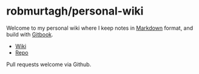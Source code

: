 # robmurtagh/personal-wiki

Welcome to my personal wiki where I keep notes in [Markdown](https://guides.github.com/features/mastering-markdown/) format, and build with [Gitbook](https://www.gitbook.com/).

* [Wiki](https://wiki.robmurtagh.com/)
* [Repo](https://github.com/robmurtagh/personal-wiki)

Pull requests welcome via Github.